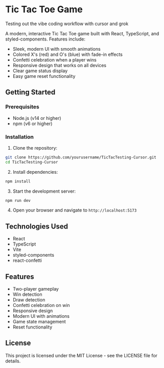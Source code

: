 # Tic Tac Toe Game

Testing out the vibe coding workflow with cursor and grok

A modern, interactive Tic Tac Toe game built with React, TypeScript, and styled-components. Features include:

- Sleek, modern UI with smooth animations
- Colored X's (red) and O's (blue) with fade-in effects
- Confetti celebration when a player wins
- Responsive design that works on all devices
- Clear game status display
- Easy game reset functionality

## Getting Started

### Prerequisites

- Node.js (v14 or higher)
- npm (v6 or higher)

### Installation

1. Clone the repository:
```bash
git clone https://github.com/yourusername/TicTacTesting-Cursor.git
cd TicTacTesting-Cursor
```

2. Install dependencies:
```bash
npm install
```

3. Start the development server:
```bash
npm run dev
```

4. Open your browser and navigate to `http://localhost:5173`

## Technologies Used

- React
- TypeScript
- Vite
- styled-components
- react-confetti

## Features

- Two-player gameplay
- Win detection
- Draw detection
- Confetti celebration on win
- Responsive design
- Modern UI with animations
- Game state management
- Reset functionality

## License

This project is licensed under the MIT License - see the LICENSE file for details.

